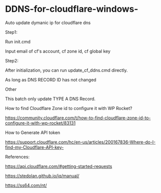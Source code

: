 # DDNS-for-cloudflare-windows-
Auto update dymanic ip for cloudflare dns

Step1:

Run init.cmd

Input email of cf's account, cf zone id, cf global key

Step2:

After initialization, you can run update_cf_ddns.cmd directly.

As long as DNS RECORD ID has not changed


Other

This batch only update TYPE A DNS Record.



How to find Cloudflare Zone id to configure it with WP Rocket?

https://community.cloudflare.com/t/how-to-find-cloudflare-zone-id-to-configure-it-with-wp-rocket/83131

How to Generate API token

https://support.cloudflare.com/hc/en-us/articles/200167836-Where-do-I-find-my-Cloudflare-API-key-

References:

https://api.cloudflare.com/#getting-started-requests

https://stedolan.github.io/jq/manual/

https://ss64.com/nt/
